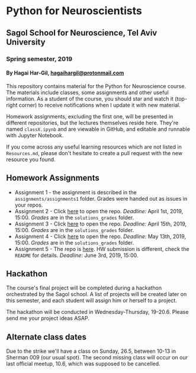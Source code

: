 # Python for Neuroscientists

## Sagol School for Neuroscience, Tel Aviv University

### Spring semester, 2019

#### By Hagai Har-Gil, hagaihargil@protonmail.com

This repository contains material for the Python for Neuroscience course.
The materials include classes, some assignments and other useful information.
As a student of the course, you should star and watch it (top-right corner) to receive
notifications when I update it with new material.

Homework assignments, excluding the first one, will be presented in different repositories,
but the lectures themselves reside here. They're named `classX.ipynb` and are viewable in GitHub,
and editable and runnable with Jupyter Notebook.

If you come across any useful learning resources which are not listed in `Resources.md`,
please don't hesitate to create a pull request with the new resource you found.

## Homework Assignments

* Assignment 1 - the assignment is described in the ``assignments/assignments1`` folder. Grades were handed out as issues in your repos.
* Assignment 2 - Click [here](https://classroom.github.com/a/Lk_aw7SK) to open the repo. _Deadline:_ April 1st, 2019, 15:00. _Grades_ are in the ``solutions_grades`` folder.
* Assignment 3 - Click [here](https://classroom.github.com/a/c22J_eQk) to open the repo. _Deadline:_ April 15th, 2019, 15:00. _Grades_ are in the ``solutions_grades`` folder.
* Assignment 4 - Click [here](https://classroom.github.com/a/yP6NbbNG) to open the repo. _Deadline:_ May 13th, 2019, 15:00. _Grades_ are in the ``solutions_grades`` folder.
* Assignment 5 - The repo is [here](https://github.com/sagol-python-for-neuroscientists/hw5_2019). HW submission is different, check the `README` for details. _Deadline:_ June 3rd, 2019, 15:00.

## Hackathon

The course's final project will be completed during a hackathon orchestrated by the Sagol school. A list of projects will be created later on this semester, and each student will assign him or herself to a project.

The hackathon will be conducted in Wednesday-Thursday, 19-20.6. Please send me your project ideas ASAP.

## Alternate class dates

Due to the strike we'll have a class on Sunday, 26.5, between 10-13 in Sherman 009 (our usual spot). The second missing class will occur on our last official meetup, 10.6, which was supposed to be cancelled.
